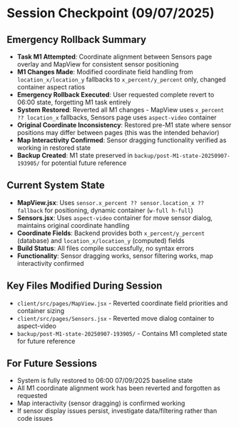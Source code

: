 # Session Checkpoint (09/07/2025)

## Emergency Rollback Summary
- **Task M1 Attempted**: Coordinate alignment between Sensors page overlay and MapView for consistent sensor positioning
- **M1 Changes Made**: Modified coordinate field handling from `location_x/location_y` fallbacks to `x_percent/y_percent` only, changed container aspect ratios
- **Emergency Rollback Executed**: User requested complete revert to 06:00 state, forgetting M1 task entirely
- **System Restored**: Reverted all M1 changes - MapView uses `x_percent ?? location_x` fallbacks, Sensors page uses `aspect-video` container
- **Original Coordinate Inconsistency**: Restored pre-M1 state where sensor positions may differ between pages (this was the intended behavior)
- **Map Interactivity Confirmed**: Sensor dragging functionality verified as working in restored state
- **Backup Created**: M1 state preserved in `backup/post-M1-state-20250907-193905/` for potential future reference

## Current System State
- **MapView.jsx**: Uses `sensor.x_percent ?? sensor.location_x ?? fallback` for positioning, dynamic container (`w-full h-full`)
- **Sensors.jsx**: Uses `aspect-video` container for move sensor dialog, maintains original coordinate handling
- **Coordinate Fields**: Backend provides both `x_percent/y_percent` (database) and `location_x/location_y` (computed) fields
- **Build Status**: All files compile successfully, no syntax errors
- **Functionality**: Sensor dragging works, sensor filtering works, map interactivity confirmed

## Key Files Modified During Session
- `client/src/pages/MapView.jsx` - Reverted coordinate field priorities and container sizing
- `client/src/pages/Sensors.jsx` - Reverted move dialog container to aspect-video
- `backup/post-M1-state-20250907-193905/` - Contains M1 completed state for future reference

## For Future Sessions
- System is fully restored to 06:00 07/09/2025 baseline state
- All M1 coordinate alignment work has been reverted and forgotten as requested
- Map interactivity (sensor dragging) is confirmed working
- If sensor display issues persist, investigate data/filtering rather than code issues